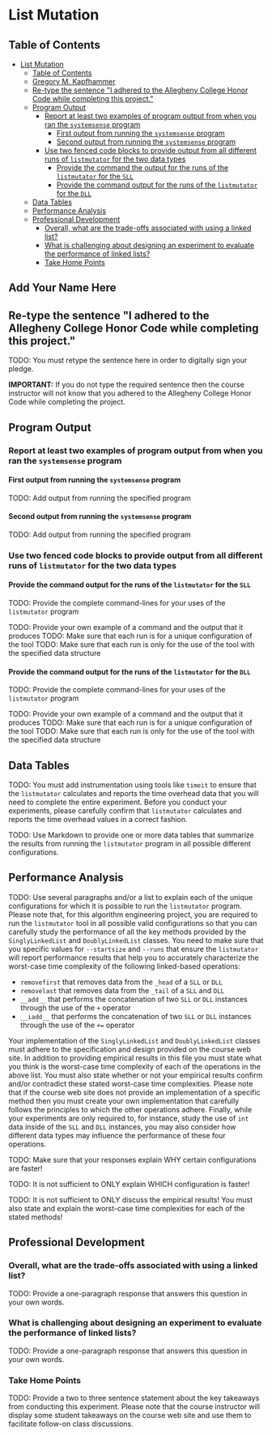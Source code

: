 # List Mutation

## Table of Contents

<!---toc start-->

* [List Mutation](#list-mutation)
  * [Table of Contents](#table-of-contents)
  * [Gregory M. Kapfhammer](#gregory-m-kapfhammer)
  * [Re-type the sentence "I adhered to the Allegheny College Honor Code while completing this project."](#re-type-the-sentence-i-adhered-to-the-allegheny-college-honor-code-while-completing-this-project)
  * [Program Output](#program-output)
    * [Report at least two examples of program output from when you ran the `systemsense` program](#report-at-least-two-examples-of-program-output-from-when-you-ran-the-systemsense-program)
      * [First output from running the `systemsense` program](#first-output-from-running-the-systemsense-program)
      * [Second output from running the `systemsense` program](#second-output-from-running-the-systemsense-program)
    * [Use two fenced code blocks to provide output from all different runs of `listmutator` for the two data types](#use-two-fenced-code-blocks-to-provide-output-from-all-different-runs-of-listmutator-for-the-two-data-types)
      * [Provide the command the output for the runs of the `listmutator` for the `SLL`](#provide-the-command-the-output-for-the-runs-of-the-listmutator-for-the-sll)
      * [Provide the command output for the runs of the `listmutator` for the `DLL`](#provide-the-command-output-for-the-runs-of-the-listmutator-for-the-dll)
  * [Data Tables](#data-tables)
  * [Performance Analysis](#performance-analysis)
  * [Professional Development](#professional-development)
    * [Overall, what are the trade-offs associated with using a linked list?](#overall-what-are-the-trade-offs-associated-with-using-a-linked-list)
    * [What is challenging about designing an experiment to evaluate the performance of linked lists?](#what-is-challenging-about-designing-an-experiment-to-evaluate-the-performance-of-linked-lists)
    * [Take Home Points](#take-home-points)

<!---toc end-->

## Add Your Name Here

## Re-type the sentence "I adhered to the Allegheny College Honor Code while completing this project."

TODO: You must retype the sentence here in order to digitally sign your pledge.

**IMPORTANT:** If you do not type the required sentence then the course
instructor will not know that you adhered to the Allegheny College Honor Code
while completing the project.

## Program Output

### Report at least two examples of program output from when you ran the `systemsense` program

#### First output from running the `systemsense` program

TODO: Add output from running the specified program

#### Second output from running the `systemsense` program

TODO: Add output from running the specified program

### Use two fenced code blocks to provide output from all different runs of `listmutator` for the two data types

#### Provide the command output for the runs of the `listmutator` for the `SLL`

TODO: Provide the complete command-lines for your uses of the `listmutator` program

TODO: Provide your own example of a command and the output that it produces
TODO: Make sure that each run is for a unique configuration of the tool
TODO: Make sure that each run is only for the use of the tool with the specified data structure

#### Provide the command output for the runs of the `listmutator` for the `DLL`

TODO: Provide the complete command-lines for your uses of the `listmutator` program

TODO: Provide your own example of a command and the output that it produces
TODO: Make sure that each run is for a unique configuration of the tool
TODO: Make sure that each run is only for the use of the tool with the specified data structure

## Data Tables

TODO: You must add instrumentation using tools like `timeit` to ensure that the
`listmutator` calculates and reports the time overhead data that you will need
to complete the entire experiment. Before you conduct your experiments, please
carefully confirm that `listmutator` calculates and reports the time overhead
values in a correct fashion.

TODO: Use Markdown to provide one or more data tables that summarize the results
from running the `listmutator` program in all possible different configurations.

## Performance Analysis

TODO: Use several paragraphs and/or a list to explain each of the unique
configurations for which it is possible to run the `listmutator` program. Please
note that, for this algorithm engineering project, you are required to run the
`listmutator` tool in all possible valid configurations so that you can
carefully study the performance of all the key methods provided by the
`SinglyLinkedList` and `DoublyLinkedList` classes. You need to make sure that
you specific values for `--startsize` and `--runs` that ensure the `listmutator`
will report performance results that help you to accurately characterize the
worst-case time complexity of the following linked-based operations:

- `removefirst` that removes data from the `_head` of a `SLL` or `DLL`
- `removelast` that removes data from the `_tail` of a `SLL` and `DLL`
- `__add__` that performs the concatenation of two `SLL` or `DLL` instances
through the use of the `+` operator
- `__iadd__` that performs the concatenation of two `SLL` or `DLL` instances
through the use of the `+=` operator

Your implementation of the `SinglyLinkedList` and `DoublyLinkedList` classes
must adhere to the specification and design provided on the course web site. In
addition to providing empirical results in this file you must state what you
think is the worst-case time complexity of each of the operations in the above
list. You must also state whether or not your empirical results confirm and/or
contradict these stated worst-case time complexities. Please note that if the
course web site does not provide an implementation of a specific method then you
must create your own implementation that carefully follows the principles to
which the other operations adhere. Finally, while your experiments are only
required to, for instance, study the use of `int` data inside of the `SLL` and
`DLL` instances, you may also consider how different data types may influence
the performance of these four operations.

TODO: Make sure that your responses explain WHY certain configurations are faster!

TODO: It is not sufficient to ONLY explain WHICH configuration is faster!

TODO: It is not sufficient to ONLY discuss the empirical results! You must also
state and explain the worst-case time complexities for each of the stated
methods!

## Professional Development

### Overall, what are the trade-offs associated with using a linked list?

TODO: Provide a one-paragraph response that answers this question in your own words.

### What is challenging about designing an experiment to evaluate the performance of linked lists?

TODO: Provide a one-paragraph response that answers this question in your own words.

### Take Home Points

TODO: Provide a two to three sentence statement about the key takeaways from
conducting this experiment. Please note that the course instructor will display
some student takeaways on the course web site and use them to facilitate
follow-on class discussions.
